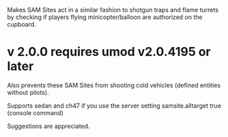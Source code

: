 Makes SAM Sites act in a similar fashion to shotgun traps and flame turrets by checking if players flying minicopter/balloon are authorized on the cupboard.


# v 2.0.0 requires umod v2.0.4195 or later


Also prevents these SAM Sites from shooting cold vehicles (defined entities without pilots). 

Supports sedan and ch47 if you use the server setting samsite.alltarget true (console command)


Suggestions are appreciated.